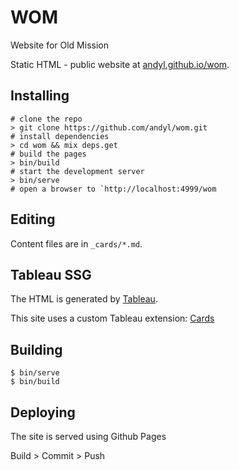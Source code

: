# WOM

Website for Old Mission

Static HTML - public website at [andyl.github.io/wom](https://andyl.github.io/wom).

## Installing

```
# clone the repo 
> git clone https://github.com/andyl/wom.git 
# install dependencies 
> cd wom && mix deps.get
# build the pages 
> bin/build 
# start the development server 
> bin/serve 
# open a browser to `http://localhost:4999/wom
```

## Editing

Content files are in `_cards/*.md`.

## Tableau SSG

The HTML is generated by [Tableau](https://github.com/elixir-tools/tableau).

This site uses a custom Tableau extension: [Cards](https://github.com/andyl/tableau_ext)

## Building

```
$ bin/serve
$ bin/build
```

## Deploying

The site is served using Github Pages

Build > Commit > Push

